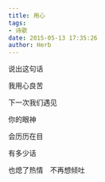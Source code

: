 ```yaml
---
title: 用心
tags:
- 诗歌
date: 2015-05-13 17:35:26
author: Herb
---
```

说出这句话

我用心良苦

下一次我们遇见

你的眼神

会历历在目

有多少话

也熄了热情　不再想倾吐